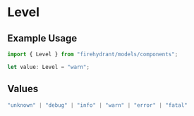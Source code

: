 # Level

## Example Usage

```typescript
import { Level } from "firehydrant/models/components";

let value: Level = "warn";
```

## Values

```typescript
"unknown" | "debug" | "info" | "warn" | "error" | "fatal"
```